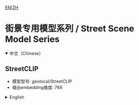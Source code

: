 [EN](#en)|[ZH](#zh)
# 街景专用模型系列 / Street Scene Model Series

<details open>
<summary>中文（Chinese）</summary>

## StreetCLIP
- 模型型号: geolocal/StreetCLIP
- 输出embedding维度: 768

</details>

<details>
<summary>English</summary>

## StreetCLIP
- Model Name: geolocal/StreetCLIP
- Embedding Dimension: 768

</details> 